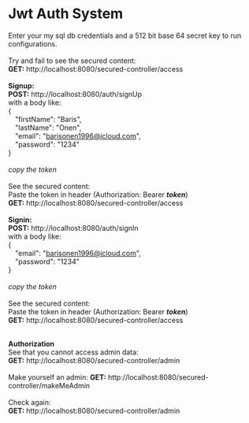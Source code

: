 # Jwt Auth System <br/>
Enter your my sql db credentials and a 512 bit base 64 secret key to run configurations.<br/><br/>
Try and fail to see the secured content: <br/>
**GET:** http://localhost:8080/secured-controller/access <br/><br/>
**Signup:**<br/>
**POST:** http://localhost:8080/auth/signUp <br/>
with a body like: <br/>
{ <br/>
&emsp;"firstName": "Baris", <br/>
&emsp;"lastName": "Onen", <br/>
&emsp;"email": "barisonen1996@icloud.com", <br/>
&emsp;"password": "1234" <br/>
} <br/> <br/>
_copy the token_ <br/><br/>
See the secured content: <br/>
Paste the token in header (Authorization: Bearer _**token**_)<br/>
**GET:** http://localhost:8080/secured-controller/access <br/><br/>
**Signin:**<br/>
**POST:** http://localhost:8080/auth/signIn <br/>
with a body like: <br/>
{ <br/>
&emsp;"email": "barisonen1996@icloud.com", <br/>
&emsp;"password": "1234" <br/>
} <br/><br/>
_copy the token_ <br/><br/>
See the secured content: <br/>
Paste the token in header (Authorization: Bearer _**token**_)<br/>
**GET:** http://localhost:8080/secured-controller/access <br/><br/>

**Authorization**<br/>
See that you cannot access admin data:<br/>
**GET:** http://localhost:8080/secured-controller/admin <br/><br/>
Make yourself an admin:
**GET:** http://localhost:8080/secured-controller/makeMeAdmin <br/><br/>
Check again: <br/>
**GET:** http://localhost:8080/secured-controller/admin <br/><br/>



